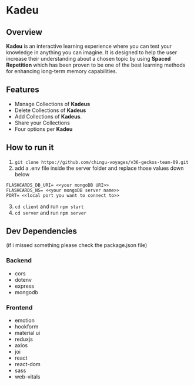 # Kadeu

## Overview

**Kadeu** is an interactive learning experience where you can test your knowledge in anything you can imagine. It is designed to help the user increase their understanding about a chosen topic by using **Spaced Repetition** which has been proven to be one of the best learning methods for enhancing long-term memory capabilities.

## Features

-   Manage Collections of **Kadeus**
-   Delete Collections of **Kadeus**
-   Add Collections of **Kadeus**.
-   Share your Collections
-   Four options per **Kadeu**

## How to run it

1. `git clone https://github.com/chingu-voyages/v36-geckos-team-09.git`
2. add a .env file inside the server folder and replace those values down below

```
FLASHCARDS_DB_URI= <<your mongoDB URI>>
FLASHCARDS_NS= <<your mongoDB server name>>
PORT= <<local port you want to connect to>>
```

3. `cd client` and run `npm start`
4. `cd server` and run `npm server`

## Dev Dependencies

(if i missed something please check the package.json file)

### Backend

-   cors
-   dotenv
-   express
-   mongodb

### Frontend

-   emotion
-   hookform
-   material ui
-   reduxjs
-   axios
-   joi
-   react
-   react-dom
-   sass
-   web-vitals
